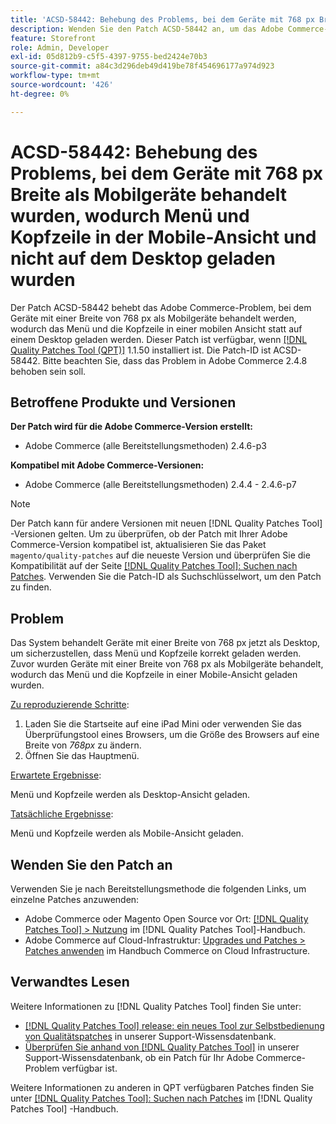 ```yaml
---
title: 'ACSD-58442: Behebung des Problems, bei dem Geräte mit 768 px Breite als Mobilgeräte behandelt wurden, wodurch Menü und Kopfzeile in der Mobile-Ansicht und nicht auf dem Desktop geladen wurden'
description: Wenden Sie den Patch ACSD-58442 an, um das Adobe Commerce-Problem zu beheben, bei dem Geräte mit einer Breite von 768 px als Mobilgeräte behandelt werden, wodurch das Menü und die Kopfzeile in einer mobilen Ansicht statt auf dem Desktop geladen werden.
feature: Storefront
role: Admin, Developer
exl-id: 05d812b9-c5f5-4397-9755-bed2424e70b3
source-git-commit: a84c3d296deb49d419be78f454696177a974d923
workflow-type: tm+mt
source-wordcount: '426'
ht-degree: 0%

---
```


# ACSD-58442: Behebung des Problems, bei dem Geräte mit 768 px Breite als Mobilgeräte behandelt wurden, wodurch Menü und Kopfzeile in der Mobile-Ansicht und nicht auf dem Desktop geladen wurden

Der Patch ACSD-58442 behebt das Adobe Commerce-Problem, bei dem Geräte mit einer Breite von 768 px als Mobilgeräte behandelt werden, wodurch das Menü und die Kopfzeile in einer mobilen Ansicht statt auf einem Desktop geladen werden. Dieser Patch ist verfügbar, wenn [[!DNL Quality Patches Tool (QPT)]](/help/announcements/adobe-commerce-announcements/magento-quality-patches-released-new-tool-to-self-serve-quality-patches.md) 1.1.50 installiert ist. Die Patch-ID ist ACSD-58442. Bitte beachten Sie, dass das Problem in Adobe Commerce 2.4.8 behoben sein soll.

## Betroffene Produkte und Versionen

**Der Patch wird für die Adobe Commerce-Version erstellt:**

* Adobe Commerce (alle Bereitstellungsmethoden) 2.4.6-p3

**Kompatibel mit Adobe Commerce-Versionen:**

* Adobe Commerce (alle Bereitstellungsmethoden) 2.4.4 - 2.4.6-p7

>[!NOTE]
>
>Der Patch kann für andere Versionen mit neuen [!DNL Quality Patches Tool] -Versionen gelten. Um zu überprüfen, ob der Patch mit Ihrer Adobe Commerce-Version kompatibel ist, aktualisieren Sie das Paket `magento/quality-patches` auf die neueste Version und überprüfen Sie die Kompatibilität auf der Seite [[!DNL Quality Patches Tool]: Suchen nach Patches](https://experienceleague.adobe.com/tools/commerce-quality-patches/index.html). Verwenden Sie die Patch-ID als Suchschlüsselwort, um den Patch zu finden.

## Problem

Das System behandelt Geräte mit einer Breite von 768 px jetzt als Desktop, um sicherzustellen, dass Menü und Kopfzeile korrekt geladen werden. Zuvor wurden Geräte mit einer Breite von 768 px als Mobilgeräte behandelt, wodurch das Menü und die Kopfzeile in einer Mobile-Ansicht geladen wurden.

<u>Zu reproduzierende Schritte</u>:

1. Laden Sie die Startseite auf eine iPad Mini oder verwenden Sie das Überprüfungstool eines Browsers, um die Größe des Browsers auf eine Breite von *768px* zu ändern.
1. Öffnen Sie das Hauptmenü.

<u>Erwartete Ergebnisse</u>:

Menü und Kopfzeile werden als Desktop-Ansicht geladen.

<u>Tatsächliche Ergebnisse</u>:

Menü und Kopfzeile werden als Mobile-Ansicht geladen.

## Wenden Sie den Patch an

Verwenden Sie je nach Bereitstellungsmethode die folgenden Links, um einzelne Patches anzuwenden:

* Adobe Commerce oder Magento Open Source vor Ort: [[!DNL Quality Patches Tool] > Nutzung](https://experienceleague.adobe.com/docs/commerce-operations/tools/quality-patches-tool/usage.html) im [!DNL Quality Patches Tool]-Handbuch.
* Adobe Commerce auf Cloud-Infrastruktur: [Upgrades und Patches > Patches anwenden](https://experienceleague.adobe.com/docs/commerce-cloud-service/user-guide/develop/upgrade/apply-patches.html) im Handbuch Commerce on Cloud Infrastructure.

## Verwandtes Lesen

Weitere Informationen zu [!DNL Quality Patches Tool] finden Sie unter:

* [[!DNL Quality Patches Tool] release: ein neues Tool zur Selbstbedienung von Qualitätspatches](/help/announcements/adobe-commerce-announcements/magento-quality-patches-released-new-tool-to-self-serve-quality-patches.md) in unserer Support-Wissensdatenbank.
* [Überprüfen Sie anhand von  [!DNL Quality Patches Tool]](/help/support-tools/patches-available-in-qpt-tool/check-patch-for-magento-issue-with-magento-quality-patches.md) in unserer Support-Wissensdatenbank, ob ein Patch für Ihr Adobe Commerce-Problem verfügbar ist.

Weitere Informationen zu anderen in QPT verfügbaren Patches finden Sie unter [[!DNL Quality Patches Tool]: Suchen nach Patches](https://experienceleague.adobe.com/tools/commerce-quality-patches/index.html) im [!DNL Quality Patches Tool] -Handbuch.
